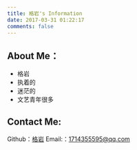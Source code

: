 ```yaml
---
title: 格岩's Information
date: 2017-03-31 01:22:17
comments: false
---
```


## About Me：

* 格岩
   ​
* 执着的
* 迷茫的
* 文艺青年很多

## Contact Me:

<p class="contact">
 
 
 Github：<a href="https://github.com/格岩" >格岩</a>
 Email:：<a href="1714355595@qq.com" >1714355595@qq.com</a>
</p>
